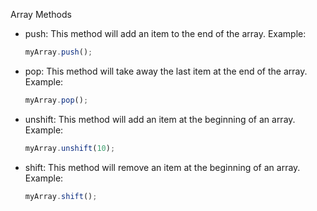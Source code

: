 Array Methods

  - push: This method will add an item to the end of the array. Example:
    ```javascript
    myArray.push();
    ```

  - pop: This method will take away the last item at the end of the array. Example:
    ```javascript
    myArray.pop();
    ```

  - unshift: This method will add an item at the beginning of an array. Example:
    ```javascript
    myArray.unshift(10);
    ```

  - shift: This method will remove an item at the beginning of an array. Example:
      ```javascript
      myArray.shift();
      ```
